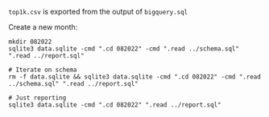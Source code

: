 
`top1k.csv` is exported from the output of `bigquery.sql`

Create a new month:
```
mkdir 082022
sqlite3 data.sqlite -cmd ".cd 082022" -cmd ".read ../schema.sql" ".read ../report.sql"
```


```
# Iterate on schema
rm -f data.sqlite && sqlite3 data.sqlite -cmd ".cd 082022" -cmd ".read ../schema.sql" ".read ../report.sql"

# Just reporting
sqlite3 data.sqlite -cmd ".cd 082022" ".read ../report.sql"
```